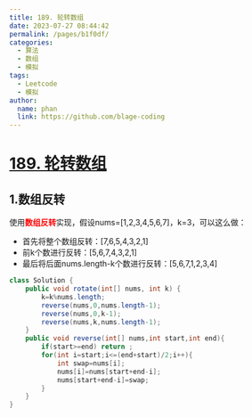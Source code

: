 ```yaml
---
title: 189. 轮转数组
date: 2023-07-27 08:44:42
permalink: /pages/b1f0df/
categories:
  - 算法
  - 数组
  - 模拟
tags:
  - Leetcode
  - 模拟
author: 
  name: phan
  link: https://github.com/blage-coding
---
```

# [189. 轮转数组](https://leetcode.cn/problems/rotate-array/)

## 1.数组反转

使用<font color="red">**数组反转**</font>实现，假设nums=[1,2,3,4,5,6,7\]，k=3，可以这么做：

- 首先将整个数组反转：\[7,6,5,4,3,2,1\]
- 前k个数进行反转：\[5,6,7,4,3,2,1\]
- 最后将后面nums.length-k个数进行反转：[5,6,7,1,2,3,4\]

```java
class Solution {
    public void rotate(int[] nums, int k) {
        k=k%nums.length;
        reverse(nums,0,nums.length-1);
        reverse(nums,0,k-1);
        reverse(nums,k,nums.length-1);
    }
    public void reverse(int[] nums,int start,int end){
        if(start>=end) return ;
        for(int i=start;i<=(end+start)/2;i++){
            int swap=nums[i];
            nums[i]=nums[start+end-i];
            nums[start+end-i]=swap;
        }
    }
}
```

